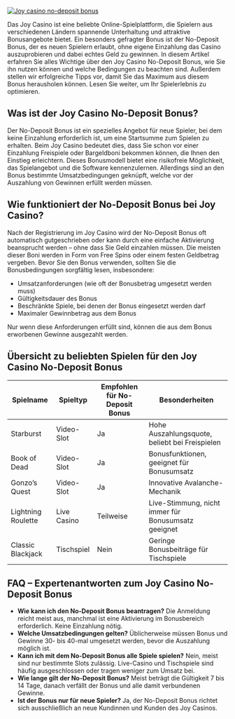 [![Joy casino no-deposit bonus](https://123-caf.pages.dev/gitsignup.png)](https://vrmoo.ru/Bt82HjjY)

<p>Das Joy Casino ist eine beliebte Online-Spielplattform, die Spielern aus verschiedenen Ländern spannende Unterhaltung und attraktive Bonusangebote bietet. Ein besonders gefragter Bonus ist der No-Deposit Bonus, der es neuen Spielern erlaubt, ohne eigene Einzahlung das Casino auszuprobieren und dabei echtes Geld zu gewinnen. In diesem Artikel erfahren Sie alles Wichtige über den Joy Casino No-Deposit Bonus, wie Sie ihn nutzen können und welche Bedingungen zu beachten sind. Außerdem stellen wir erfolgreiche Tipps vor, damit Sie das Maximum aus diesem Bonus herausholen können. Lesen Sie weiter, um Ihr Spielerlebnis zu optimieren.</p>  <h2>Was ist der Joy Casino No-Deposit Bonus?</h2> <p>Der No-Deposit Bonus ist ein spezielles Angebot für neue Spieler, bei dem keine Einzahlung erforderlich ist, um eine Startsumme zum Spielen zu erhalten. Beim Joy Casino bedeutet dies, dass Sie schon vor einer Einzahlung Freispiele oder Bargeldboni bekommen können, die Ihnen den Einstieg erleichtern. Dieses Bonusmodell bietet eine risikofreie Möglichkeit, das Spielangebot und die Software kennenzulernen. Allerdings sind an den Bonus bestimmte Umsatzbedingungen geknüpft, welche vor der Auszahlung von Gewinnen erfüllt werden müssen.</p>  <h2>Wie funktioniert der No-Deposit Bonus bei Joy Casino?</h2> <p>Nach der Registrierung im Joy Casino wird der No-Deposit Bonus oft automatisch gutgeschrieben oder kann durch eine einfache Aktivierung beansprucht werden – ohne dass Sie Geld einzahlen müssen. Die meisten dieser Boni werden in Form von Free Spins oder einem festen Geldbetrag vergeben. Bevor Sie den Bonus verwenden, sollten Sie die Bonusbedingungen sorgfältig lesen, insbesondere:</p> <ul>   <li>Umsatzanforderungen (wie oft der Bonusbetrag umgesetzt werden muss)</li>   <li>Gültigkeitsdauer des Bonus</li>   <li>Beschränkte Spiele, bei denen der Bonus eingesetzt werden darf</li>   <li>Maximaler Gewinnbetrag aus dem Bonus</li> </ul> <p>Nur wenn diese Anforderungen erfüllt sind, können die aus dem Bonus erworbenen Gewinne ausgezahlt werden.</p>  <h2>Übersicht zu beliebten Spielen für den Joy Casino No-Deposit Bonus</h2> <table>   <thead>     <tr>       <th>Spielname</th>       <th>Spieltyp</th>       <th>Empfohlen für No-Deposit Bonus</th>       <th>Besonderheiten</th>     </tr>   </thead>   <tbody>     <tr>       <td>Starburst</td>       <td>Video-Slot</td>       <td>Ja</td>       <td>Hohe Auszahlungsquote, beliebt bei Freispielen</td>     </tr>     <tr>       <td>Book of Dead</td>       <td>Video-Slot</td>       <td>Ja</td>       <td>Bonusfunktionen, geeignet für Bonusumsatz</td>     </tr>     <tr>       <td>Gonzo’s Quest</td>       <td>Video-Slot</td>       <td>Ja</td>       <td>Innovative Avalanche-Mechanik</td>     </tr>     <tr>       <td>Lightning Roulette</td>       <td>Live Casino</td>       <td>Teilweise</td>       <td>Live-Stimmung, nicht immer für Bonusumsatz geeignet</td>     </tr>     <tr>       <td>Classic Blackjack</td>       <td>Tischspiel</td>       <td>Nein</td>       <td>Geringe Bonusbeiträge für Tischspiele</td>     </tr>   </tbody> </table>  <h2>FAQ – Expertenantworten zum Joy Casino No-Deposit Bonus</h2> <ul>   <li><strong>Wie kann ich den No-Deposit Bonus beantragen?</strong> Die Anmeldung reicht meist aus, manchmal ist eine Aktivierung im Bonusbereich erforderlich. Keine Einzahlung nötig.</li>   <li><strong>Welche Umsatzbedingungen gelten?</strong> Üblicherweise müssen Bonus und Gewinne 30- bis 40-mal umgesetzt werden, bevor die Auszahlung möglich ist.</li>   <li><strong>Kann ich mit dem No-Deposit Bonus alle Spiele spielen?</strong> Nein, meist sind nur bestimmte Slots zulässig. Live-Casino und Tischspiele sind häufig ausgeschlossen oder tragen weniger zum Umsatz bei.</li>   <li><strong>Wie lange gilt der No-Deposit Bonus?</strong> Meist beträgt die Gültigkeit 7 bis 14 Tage, danach verfällt der Bonus und alle damit verbundenen Gewinne.</li>   <li><strong>Ist der Bonus nur für neue Spieler?</strong> Ja, der No-Deposit Bonus richtet sich ausschließlich an neue Kundinnen und Kunden des Joy Casinos.</li> </ul>